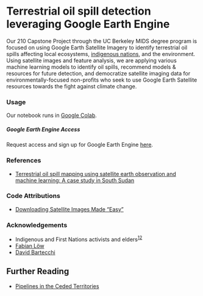 # Terrestrial oil spill detection leveraging Google Earth Engine

Our 210 Capstone Project through the UC Berkeley MIDS degree program is focused on using Google Earth Satellite Imagery to identify terrestrial oil spills affecting local ecosystems, [indigenous nations]((https://public.tableau.com/app/profile/maddie.dilullo.byrne/viz/CrudeOilxWaterbodiesxTerritories/Sheet1)), and the environment. Using satellite images and feature analysis, we are applying various machine learning models to identify oil spills, recommend models & resources for future detection, and democratize satellite imaging data for environmentally-focused non-profits who seek to use Google Earth Satellite resources towards the fight against climate change.

### Usage

Our notebook runs in [Google Colab](https://colab.research.google.com/).

##### Google Earth Engine Access
Request access and sign up for Google Earth Engine [here](https://www.google.com/url?sa=t&rct=j&q=&esrc=s&source=web&cd=&cad=rja&uact=8&ved=2ahUKEwjhhPOU6eD7AhUcrYkEHelICAkQFnoECA0QAQ&url=https%3A%2F%2Fsignup.earthengine.google.com%2F&usg=AOvVaw1TbfkAxnIa4uoNJjKeuECF). 

### References 
* [Terrestrial oil spill mapping using satellite earth observation and machine learning: A case study in South Sudan](https://www.researchgate.net/publication/353755860_Terrestrial_oil_spill_mapping_using_satellite_earth_observation_and_machine_learning_A_case_study_in_South_Sudan)

### Code Attributions
* [Downloading Satellite Images Made “Easy”](https://sites.northwestern.edu/researchcomputing/2021/11/19/downloading-satellite-images-made-easy/)

### Acknowledgements
* Indigenous and First Nations activists and elders<sup>[1](https://americanindian.si.edu/nk360/plains-treaties/dapl)</sup><sup>[2](https://www.cbc.ca/news/science/what-on-earth-indigenous-pipeline-resistance-1.6271187)</sup>
* [Fabian Löw](https://www.researchgate.net/scientific-contributions/Fabian-Loew-75888666)
* [David Bartecchi](https://public.tableau.com/app/profile/david.bartecchi8297/viz/PipelinesandSpillinIndianCountry2012-2020/Dashboard12)

## Further Reading
* [Pipelines in the Ceded Territories](https://www.stopline3.org/line5)
